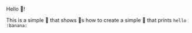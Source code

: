 Hello :banana:!

This is a simple :banana: that shows :banana:s how to create a simple :banana: that prints `hello :banana:`
